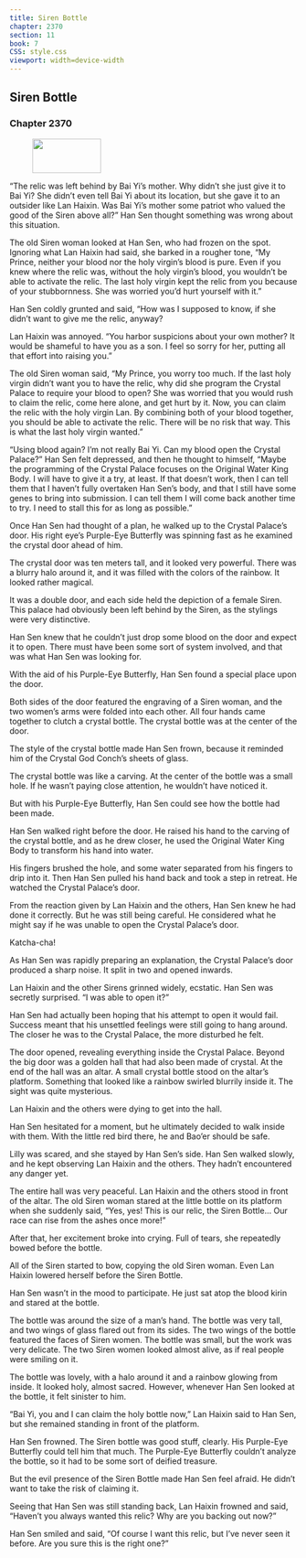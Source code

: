 ```yaml
---
title: Siren Bottle
chapter: 2370
section: 11
book: 7
CSS: style.css
viewport: width=device-width
---
```


## Siren Bottle

### Chapter 2370

<figure>
	<img src="../Images/gem.gif" alt="" id="gem" width="120" height="60" />
</figure>

“The relic was left behind by Bai Yi’s mother. Why didn’t she just give it to Bai Yi? She didn’t even tell Bai Yi about its location, but she gave it to an outsider like Lan Haixin. Was Bai Yi’s mother some patriot who valued the good of the Siren above all?” Han Sen thought something was wrong about this situation.

The old Siren woman looked at Han Sen, who had frozen on the spot. Ignoring what Lan Haixin had said, she barked in a rougher tone, “My Prince, neither your blood nor the holy virgin’s blood is pure. Even if you knew where the relic was, without the holy virgin’s blood, you wouldn’t be able to activate the relic. The last holy virgin kept the relic from you because of your stubbornness. She was worried you’d hurt yourself with it.”

Han Sen coldly grunted and said, “How was I supposed to know, if she didn’t want to give me the relic, anyway?

Lan Haixin was annoyed. “You harbor suspicions about your own mother? It would be shameful to have you as a son. I feel so sorry for her, putting all that effort into raising you.”

The old Siren woman said, “My Prince, you worry too much. If the last holy virgin didn’t want you to have the relic, why did she program the Crystal Palace to require your blood to open? She was worried that you would rush to claim the relic, come here alone, and get hurt by it. Now, you can claim the relic with the holy virgin Lan. By combining both of your blood together, you should be able to activate the relic. There will be no risk that way. This is what the last holy virgin wanted.”

“Using blood again? I’m not really Bai Yi. Can my blood open the Crystal Palace?” Han Sen felt depressed, and then he thought to himself, “Maybe the programming of the Crystal Palace focuses on the Original Water King Body. I will have to give it a try, at least. If that doesn’t work, then I can tell them that I haven’t fully overtaken Han Sen’s body, and that I still have some genes to bring into submission. I can tell them I will come back another time to try. I need to stall this for as long as possible.”

Once Han Sen had thought of a plan, he walked up to the Crystal Palace’s door. His right eye’s Purple-Eye Butterfly was spinning fast as he examined the crystal door ahead of him.

The crystal door was ten meters tall, and it looked very powerful. There was a blurry halo around it, and it was filled with the colors of the rainbow. It looked rather magical.

It was a double door, and each side held the depiction of a female Siren. This palace had obviously been left behind by the Siren, as the stylings were very distinctive.

Han Sen knew that he couldn’t just drop some blood on the door and expect it to open. There must have been some sort of system involved, and that was what Han Sen was looking for.

With the aid of his Purple-Eye Butterfly, Han Sen found a special place upon the door.

Both sides of the door featured the engraving of a Siren woman, and the two women’s arms were folded into each other. All four hands came together to clutch a crystal bottle. The crystal bottle was at the center of the door.

The style of the crystal bottle made Han Sen frown, because it reminded him of the Crystal God Conch’s sheets of glass.

The crystal bottle was like a carving. At the center of the bottle was a small hole. If he wasn’t paying close attention, he wouldn’t have noticed it.

But with his Purple-Eye Butterfly, Han Sen could see how the bottle had been made.

Han Sen walked right before the door. He raised his hand to the carving of the crystal bottle, and as he drew closer, he used the Original Water King Body to transform his hand into water.

His fingers brushed the hole, and some water separated from his fingers to drip into it. Then Han Sen pulled his hand back and took a step in retreat. He watched the Crystal Palace’s door.

From the reaction given by Lan Haixin and the others, Han Sen knew he had done it correctly. But he was still being careful. He considered what he might say if he was unable to open the Crystal Palace’s door.

Katcha-cha!

As Han Sen was rapidly preparing an explanation, the Crystal Palace’s door produced a sharp noise. It split in two and opened inwards.

Lan Haixin and the other Sirens grinned widely, ecstatic. Han Sen was secretly surprised. “I was able to open it?”

Han Sen had actually been hoping that his attempt to open it would fail. Success meant that his unsettled feelings were still going to hang around. The closer he was to the Crystal Palace, the more disturbed he felt.

The door opened, revealing everything inside the Crystal Palace. Beyond the big door was a golden hall that had also been made of crystal. At the end of the hall was an altar. A small crystal bottle stood on the altar’s platform. Something that looked like a rainbow swirled blurrily inside it. The sight was quite mysterious.

Lan Haixin and the others were dying to get into the hall.

Han Sen hesitated for a moment, but he ultimately decided to walk inside with them. With the little red bird there, he and Bao’er should be safe.

Lilly was scared, and she stayed by Han Sen’s side. Han Sen walked slowly, and he kept observing Lan Haixin and the others. They hadn’t encountered any danger yet.

The entire hall was very peaceful. Lan Haixin and the others stood in front of the altar. The old Siren woman stared at the little bottle on its platform when she suddenly said, “Yes, yes! This is our relic, the Siren Bottle… Our race can rise from the ashes once more!”

After that, her excitement broke into crying. Full of tears, she repeatedly bowed before the bottle.

All of the Siren started to bow, copying the old Siren woman. Even Lan Haixin lowered herself before the Siren Bottle.

Han Sen wasn’t in the mood to participate. He just sat atop the blood kirin and stared at the bottle.

The bottle was around the size of a man’s hand. The bottle was very tall, and two wings of glass flared out from its sides. The two wings of the bottle featured the faces of Siren women. The bottle was small, but the work was very delicate. The two Siren women looked almost alive, as if real people were smiling on it.

The bottle was lovely, with a halo around it and a rainbow glowing from inside. It looked holy, almost sacred. However, whenever Han Sen looked at the bottle, it felt sinister to him.

“Bai Yi, you and I can claim the holy bottle now,” Lan Haixin said to Han Sen, but she remained standing in front of the platform.

Han Sen frowned. The Siren bottle was good stuff, clearly. His Purple-Eye Butterfly could tell him that much. The Purple-Eye Butterfly couldn’t analyze the bottle, so it had to be some sort of deified treasure.

But the evil presence of the Siren Bottle made Han Sen feel afraid. He didn’t want to take the risk of claiming it.

Seeing that Han Sen was still standing back, Lan Haixin frowned and said, “Haven’t you always wanted this relic? Why are you backing out now?”

Han Sen smiled and said, “Of course I want this relic, but I’ve never seen it before. Are you sure this is the right one?”